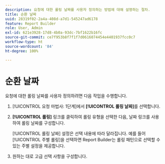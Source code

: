 ```yaml
---
description: 요청에 대한 롤링 날짜를 사용자 정의하는 방법에 대해 설명하는 절차.
title: 순환 날짜
uuid: 28319f02-2a4a-408d-a7d1-545247ad6178
feature: Report Builder
role: User, Admin
exl-id: 621e3928-17d8-4b0a-93dc-7bf1622b16fc
source-git-commit: ce7f953b8f7f1f7d0616074454e4401937fcc0c7
workflow-type: ht
source-wordcount: '84'
ht-degree: 100%

---
```


# 순환 날짜

요청에 대한 롤링 날짜를 사용자 정의하려면 다음 작업을 수행합니다.

1. [!UICONTROL 요청 마법사: 1단계]에서 **[!UICONTROL 롤링 날짜]**&#x200B;를 선택합니다.
1. **[!UICONTROL 롤링]** 링크를 클릭하여 롤링 유형을 선택한 다음, 날짜 링크를 사용하여 롤링 날짜를 구성합니다.

   [!UICONTROL 롤링 날짜] 설정은 선택 내용에 따라 달라집니다. 예를 들어 [!UICONTROL 주별 롤링]을 선택하면 Report Builder는 롤링 패턴으로 선택할 수 있는 주별 설정을 제공합니다.

1. 원하는 대로 고급 선택 사항을 구성합니다.
